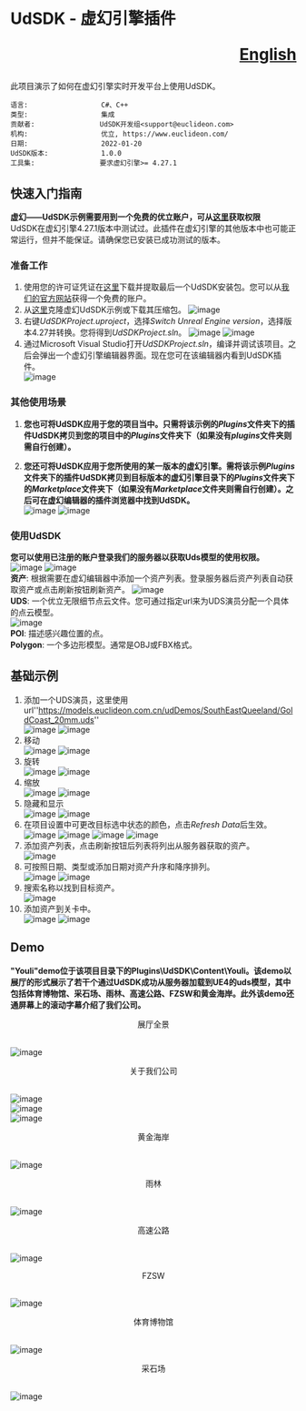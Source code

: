 # UdSDK - 虚幻引擎插件<p align="right">[English](https://git.euclideon.cn:3000/wesley.zeng/UdSDKProject/src/branch/master/README.md)</p>
此项目演示了如何在虚幻引擎实时开发平台上使用UdSDK。

```
语言:                  C#、C++
类型:                  集成
贡献者:                UdSDK开发组<support@euclideon.com>
机构:                  优立, https://www.euclideon.com/
日期:                  2022-01-20
UdSDK版本:             1.0.0
工具集:                要求虚幻引擎>= 4.27.1
```

## 快速入门指南

__虚幻——UdSDK示例需要用到一个免费的优立账户，可从[这里](https://www.euclideon.com/udsdk/)获取权限__
<br>UdSDK在虚幻引擎4.27.1版本中测试过。此插件在虚幻引擎的其他版本中也可能正常运行，但并不能保证。请确保您已安装已成功测试的版本。

### 准备工作
1. 使用您的许可证凭证在[这里](https://udstream.euclideon.com)下载并提取最后一个UdSDK安装包。您可以从[我们的官方网站](https://www.euclideon.com/free-development-resources/)获得一个免费的账户。
2. 从[这里](https://git.euclideon.cn:3000/wesley.zeng/UdSDKProject.git)克隆虚幻UdSDK示例或下载其压缩包。
![image](./Images/download.PNG)
3. 右键*UdSDKProject.uproject*，选择*Switch Unreal Engine version*，选择版本4.27并转换。您将得到*UdSDKProject.sln*。
![image](./Images/switch1.PNG)
![image](./Images/switch2.PNG)
4. 通过Microsoft Visual Studio打开*UdSDKProject.sln*，编译并调试该项目。之后会弹出一个虚幻引擎编辑器界面。现在您可在该编辑器内看到UdSDK插件。
<br>![image](./Images/udsdk1.PNG)

### 其他使用场景

1. __您也可将UdSDK应用于您的项目当中。只需将该示例的*Plugins*文件夹下的插件UdSDK拷贝到您的项目中的*Plugins*文件夹下（如果没有*plugins*文件夹则需自行创建）。__

2. __您还可将UdSDK应用于您所使用的某一版本的虚幻引擎。需将该示例*Plugins*文件夹下的插件UdSDK拷贝到目标版本的虚幻引擎目录下的*Plugins*文件夹下的*Marketplace*文件夹下（如果没有*Marketplace*文件夹则需自行创建）。之后可在虚幻编辑器的插件浏览器中找到UdSDK。__
<br>![image](./Images/plugin1.PNG)
![image](./Images/plugin2.PNG)
### 使用UdSDK

__您可以使用已注册的账户登录我们的服务器以获取Uds模型的使用权限。__
<br>![image](./Images/udsdk2.PNG)
![image](./Images/udsdk3.PNG)
<br>**资产**: 根据需要在虚幻编辑器中添加一个资产列表。登录服务器后资产列表自动获取资产或点击刷新按钮刷新资产。
![image](./Images/assets.PNG)
<br>**UDS**: 一个优立无限细节点云文件。您可通过指定url来为UDS演员分配一个具体的点云模型。
<br>![image](./Images/uds.PNG)
<br>**POI**: 描述感兴趣位置的点。
<br>**Polygon**: 一个多边形模型。通常是OBJ或FBX格式。

## 基础示例
1. 添加一个UDS演员，这里使用url''https://models.euclideon.com.cn/udDemos/SouthEastQueeland/GoldCoast_20mm.uds''
<br>![image](./Images/point_cloud.PNG)
![image](./Images/init.PNG)
2. 移动
<br>![image](./Images/move1.PNG)
![image](./Images/move2.PNG)
3. 旋转
<br>![image](./Images/rotate1.PNG)
![image](./Images/rotate2.PNG)
4. 缩放
<br>![image](./Images/scale1.PNG)
![image](./Images/scale2.PNG)
5. 隐藏和显示
<br>![image](./Images/hide1.PNG)
![image](./Images/hide2.PNG)
6. 在项目设置中可更改目标选中状态的颜色，点击*Refresh Data*后生效。
<br>![image](./Images/changecolor1.PNG)
![image](./Images/changecolor2.PNG)
![image](./Images/changecolor3.PNG)
![image](./Images/changecolor4.PNG)
7. 添加资产列表，点击刷新按钮后列表将列出从服务器获取的资产。
<br>![image](./Images/assetslist1.PNG)
8. 可按照日期、类型或添加日期对资产升序和降序排列。
<br>![image](./Images/assetslist2.PNG)
![image](./Images/assetslist3.PNG)
9. 搜索名称以找到目标资产。
<br>![image](./Images/assetslist4.PNG)
10. 添加资产到关卡中。
<br>![image](./Images/assetslist5.PNG)
![image](./Images/assetslist6.PNG)

## Demo
__"Youli"demo位于该项目目录下的Plugins\UdSDK\Content\Youli。该demo以展厅的形式展示了若干个通过UdSDK成功从服务器加载到UE4的uds模型，其中包括体育博物馆、采石场、雨林、高速公路、FZSW和黄金海岸。此外该demo还通屏幕上的滚动字幕介绍了我们公司。__

<p align="center">展厅全景</p>

<br>![image](./Images/panorama.PNG)

<p align="center">关于我们公司</p>

<br>![image](./Images/eulee1.PNG)
<br>![image](./Images/eulee2.PNG)
<br>![image](./Images/eulee3.PNG)

<p align="center">黄金海岸</p>

<br>![image](./Images/goldcoast.PNG)

<p align="center">雨林</p>

<br>![image](./Images/rainforest.PNG)

<p align="center">高速公路</p>

<br>![image](./Images/highway.PNG)

<p align="center">FZSW</p>

<br>![image](./Images/fzsw.PNG)

<p align="center">体育博物馆</p>

<br>![image](./Images/stadium.PNG)

<p align="center">采石场</p>

<br>![image](./Images/mine.PNG)